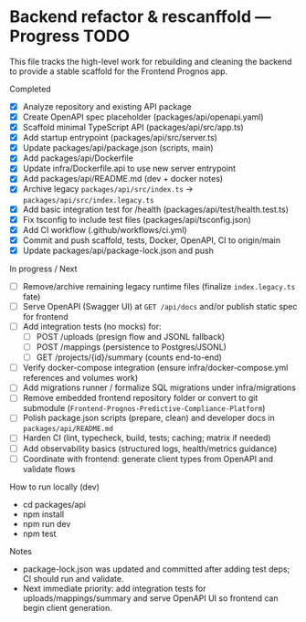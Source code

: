 # Backend refactor & rescanffold — Progress TODO

This file tracks the high-level work for rebuilding and cleaning the backend to provide a stable scaffold for the Frontend Prognos app.

Completed
- [x] Analyze repository and existing API package
- [x] Create OpenAPI spec placeholder (packages/api/openapi.yaml)
- [x] Scaffold minimal TypeScript API (packages/api/src/app.ts)
- [x] Add startup entrypoint (packages/api/src/server.ts)
- [x] Update packages/api/package.json (scripts, main)
- [x] Add packages/api/Dockerfile
- [x] Update infra/Dockerfile.api to use new server entrypoint
- [x] Add packages/api/README.md (dev + docker notes)
- [x] Archive legacy `packages/api/src/index.ts` -> `packages/api/src/index.legacy.ts`
- [x] Add basic integration test for /health (packages/api/test/health.test.ts)
- [x] Fix tsconfig to include test files (packages/api/tsconfig.json)
- [x] Add CI workflow (.github/workflows/ci.yml)
- [x] Commit and push scaffold, tests, Docker, OpenAPI, CI to origin/main
- [x] Update packages/api/package-lock.json and push

In progress / Next
- [ ] Remove/archive remaining legacy runtime files (finalize `index.legacy.ts` fate)
- [ ] Serve OpenAPI (Swagger UI) at `GET /api/docs` and/or publish static spec for frontend
- [ ] Add integration tests (no mocks) for:
  - [ ] POST /uploads (presign flow and JSONL fallback)
  - [ ] POST /mappings (persistence to Postgres/JSONL)
  - [ ] GET /projects/{id}/summary (counts end-to-end)
- [ ] Verify docker-compose integration (ensure infra/docker-compose.yml references and volumes work)
- [ ] Add migrations runner / formalize SQL migrations under infra/migrations
- [ ] Remove embedded frontend repository folder or convert to git submodule (`Frontend-Prognos-Predictive-Compliance-Platform`)
- [ ] Polish package.json scripts (prepare, clean) and developer docs in `packages/api/README.md`
- [ ] Harden CI (lint, typecheck, build, tests; caching; matrix if needed)
- [ ] Add observability basics (structured logs, health/metrics guidance)
- [ ] Coordinate with frontend: generate client types from OpenAPI and validate flows

How to run locally (dev)
- cd packages/api
- npm install
- npm run dev
- npm test

Notes
- package-lock.json was updated and committed after adding test deps; CI should run and validate.
- Next immediate priority: add integration tests for uploads/mappings/summary and serve OpenAPI UI so frontend can begin client generation.
